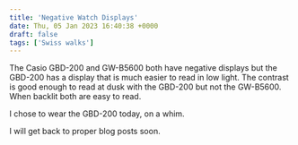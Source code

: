 ```yaml
---
title: 'Negative Watch Displays'
date: Thu, 05 Jan 2023 16:40:38 +0000
draft: false
tags: ['Swiss walks']
---
```


The Casio GBD-200 and GW-B5600 both have negative displays but the GBD-200 has a display that is much easier to read in low light. The contrast is good enough to read at dusk with the GBD-200 but not the GW-B5600. When backlit both are easy to read.

I chose to wear the GBD-200 today, on a whim.

I will get back to proper blog posts soon.